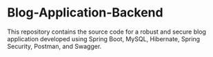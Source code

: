 # Blog-Application-Backend
This repository contains the source code for a robust and secure blog application developed using Spring Boot, MySQL, Hibernate,  Spring Security, Postman, and Swagger.
